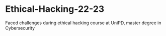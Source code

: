# Ethical-Hacking-22-23
Faced challenges during ethical hacking course at UniPD, master degree in Cybersecurity
